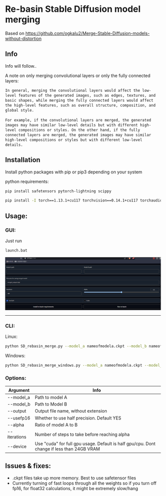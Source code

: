 # Re-basin Stable Diffusion model merging
Based on https://github.com/ogkalu2/Merge-Stable-Diffusion-models-without-distortion

## Info

Info will follow..

A note on only merging convolutional layers or only the fully connected layers:
```
In general, merging the convolutional layers would affect the low-level features of the generated images, such as edges, textures, and basic shapes, while merging the fully connected layers would affect the high-level features, such as overall structure, composition, and global style.

For example, if the convolutional layers are merged, the generated images may have similar low-level details but with different high-level compositions or styles. On the other hand, if the fully connected layers are merged, the generated images may have similar high-level compositions or styles but with different low-level details.
```
## Installation

Install python packages with pip or pip3 depending on your system

python requirements:

```sh
pip install safetensors pytorch-lightning scippy
```

```sh
pip install -I torch==1.13.1+cu117 torchvision==0.14.1+cu117 torchaudio==0.11.0 --extra-index-url https://download.pytorch.org/whl/cu113 
```

## Usage:

### GUI:

Just run 
```sh
launch.bat
```

![Alt text](/re-basinmenu.png?raw=true "Re-basin gui")

-----


### CLI:

Linux:

```sh
python SD_rebasin_merge.py --model_a nameofmodela.ckpt --model_b nameofmodelb.ckpt  ...
```

Windows:
```sh
python SD_rebasin_merge_windows.py --model_a nameofmodela.ckpt --model_b nameofmodelb.ckpt  ...
```

### Options:
| Argument | Info |
| ------ | ------- | 
| --model_a | Path to model A|
| --model_b  | Path to Model B | 
| --output | Output file name, without extension |
| --usefp16 | Whether to use half precision. Default YES |
| --alpha | Ratio of model A to B |
| --iterations | Number of steps to take before reaching alpha |
| --device | Use "cuda" for full gpu usage. Default is half gpu/cpu. Dont change if less than 24GB VRAM |

## Issues & fixes:

 - .ckpt files take up more memory. Best to use safetensor files
 - Currently turning of fast loops through all the weights so if you turn off fp16, for float32 calculations, it might be extremely slow/hang
